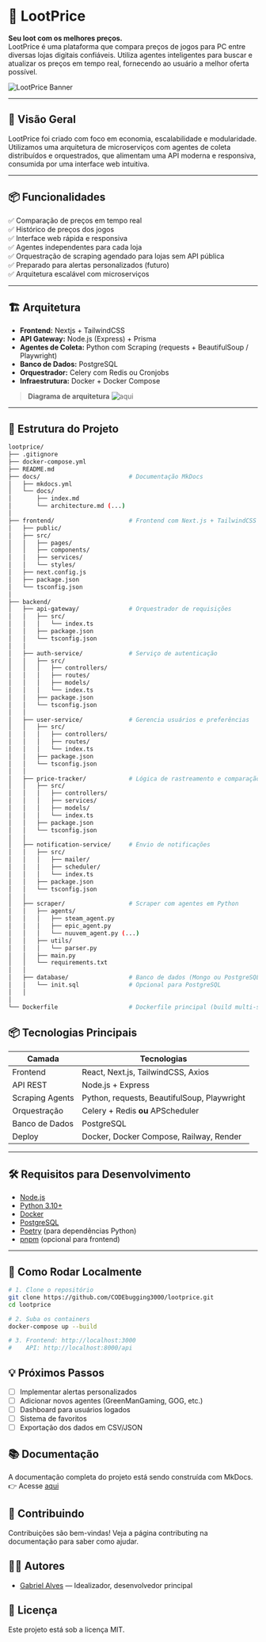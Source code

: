 # 🧰 LootPrice

**Seu loot com os melhores preços.**  
LootPrice é uma plataforma que compara preços de jogos para PC entre diversas lojas digitais confiáveis. Utiliza agentes inteligentes para buscar e atualizar os preços em tempo real, fornecendo ao usuário a melhor oferta possível.

![LootPrice Banner](./docs/docs/assets/smallbrand.png) <!-- opcional: banner do projeto -->

---

## 🚀 Visão Geral

LootPrice foi criado com foco em economia, escalabilidade e modularidade. Utilizamos uma arquitetura de microserviços com agentes de coleta distribuídos e orquestrados, que alimentam uma API moderna e responsiva, consumida por uma interface web intuitiva.

---

## 📦 Funcionalidades

✅ Comparação de preços em tempo real  
✅ Histórico de preços dos jogos  
✅ Interface web rápida e responsiva  
✅ Agentes independentes para cada loja  
✅ Orquestração de scraping agendado para lojas sem API pública  
✅ Preparado para alertas personalizados (futuro)  
✅ Arquitetura escalável com microserviços

---

## 🏗️ Arquitetura

- **Frontend:** Nextjs + TailwindCSS  
- **API Gateway:** Node.js (Express) + Prisma
- **Agentes de Coleta:** Python com Scraping (requests + BeautifulSoup / Playwright)  
- **Banco de Dados:** PostgreSQL  
- **Orquestrador:** Celery com Redis ou Cronjobs  
- **Infraestrutura:** Docker + Docker Compose

> **Diagrama de arquitetura** ![aqui](./docs/docs/assets/ArchitectureMermaid.svg)

---

## 📁 Estrutura do Projeto

```bash
lootprice/
├── .gitignore
├── docker-compose.yml
├── README.md
├── docs/                         # Documentação MkDocs
│   ├── mkdocs.yml
│   └── docs/
│       ├── index.md
│       └── architecture.md (...)
│
├── frontend/                     # Frontend com Next.js + TailwindCSS + TypeScript
│   ├── public/
│   ├── src/
│   │   ├── pages/
│   │   ├── components/
│   │   ├── services/
│   │   └── styles/
│   ├── next.config.js
│   ├── package.json
│   └── tsconfig.json
│
├── backend/
│   ├── api-gateway/              # Orquestrador de requisições
│   │   ├── src/
│   │   │   └── index.ts
│   │   ├── package.json
│   │   └── tsconfig.json
│   │
│   ├── auth-service/             # Serviço de autenticação
│   │   ├── src/
│   │   │   ├── controllers/
│   │   │   ├── routes/
│   │   │   ├── models/
│   │   │   └── index.ts
│   │   ├── package.json
│   │   └── tsconfig.json
│   │
│   ├── user-service/             # Gerencia usuários e preferências
│   │   ├── src/
│   │   │   ├── controllers/
│   │   │   ├── routes/
│   │   │   └── index.ts
│   │   ├── package.json
│   │   └── tsconfig.json
│   │
│   ├── price-tracker/            # Lógica de rastreamento e comparação de preços
│   │   ├── src/
│   │   │   ├── controllers/
│   │   │   ├── services/
│   │   │   ├── models/
│   │   │   └── index.ts
│   │   ├── package.json
│   │   └── tsconfig.json
│   │
│   ├── notification-service/     # Envio de notificações
│   │   ├── src/
│   │   │   ├── mailer/
│   │   │   ├── scheduler/
│   │   │   └── index.ts
│   │   ├── package.json
│   │   └── tsconfig.json
│   │
│   ├── scraper/                  # Scraper com agentes em Python
│   │   ├── agents/
│   │   │   ├── steam_agent.py
│   │   │   ├── epic_agent.py
│   │   │   └── nuuvem_agent.py (...)
│   │   ├── utils/
│   │   │   └── parser.py
│   │   ├── main.py
│   │   └── requirements.txt
│   │
│   ├── database/                 # Banco de dados (Mongo ou PostgreSQL)
│   │   └── init.sql              # Opcional para PostgreSQL
│   │   
│
└── Dockerfile                    # Dockerfile principal (build multi-stage)


```

## 📦 Tecnologias Principais

| Camada           | Tecnologias |
|------------------|-------------|
| Frontend         | React, Next.js, TailwindCSS, Axios |
| API REST         | Node.js + Express |
| Scraping Agents  | Python, requests, BeautifulSoup, Playwright |
| Orquestração     | Celery + Redis **ou** APScheduler |
| Banco de Dados   | PostgreSQL |
| Deploy           | Docker, Docker Compose, Railway, Render |

---

## 🛠️ Requisitos para Desenvolvimento

- [Node.js](https://nodejs.org/)
- [Python 3.10+](https://www.python.org/)
- [Docker](https://www.docker.com/)
- [PostgreSQL](https://www.postgresql.org/)
- [Poetry](https://python-poetry.org/) (para dependências Python)
- [pnpm](https://pnpm.io/) (opcional para frontend)

---

## 🧪 Como Rodar Localmente

```bash
# 1. Clone o repositório
git clone https://github.com/CODEbugging3000/lootprice.git
cd lootprice

# 2. Suba os containers
docker-compose up --build

# 3. Frontend: http://localhost:3000
#    API: http://localhost:8000/api
```
## 💡 Próximos Passos
- [ ] Implementar alertas personalizados
- [ ] Adicionar novos agentes (GreenManGaming, GOG, etc.)
- [ ] Dashboard para usuários logados
- [ ] Sistema de favoritos
- [ ] Exportação dos dados em CSV/JSON

## 📚 Documentação
A documentação completa do projeto está sendo construída com MkDocs.
👉 Acesse [aqui](https://codebugging3000.github.io/lootprice/)

## 🤝 Contribuindo
Contribuições são bem-vindas! Veja a página contributing na documentação para saber como ajudar.

## 🧑‍💻 Autores
- [Gabriel Alves](https://github.com/CODEbugging3000) — Idealizador, desenvolvedor principal


## 📄 Licença
Este projeto está sob a licença MIT.

